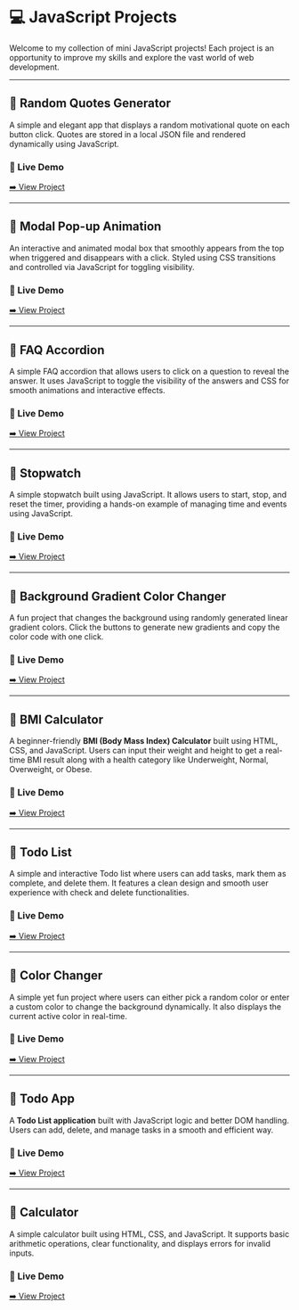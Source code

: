 # 💻 JavaScript Projects

Welcome to my collection of mini JavaScript projects! Each project is an opportunity to improve my skills and explore the vast world of web development.

---

## 📍 Random Quotes Generator

A simple and elegant app that displays a random motivational quote on each button click. Quotes are stored in a local JSON file and rendered dynamically using JavaScript.

### 🔗 Live Demo  
[➡️ View Project](https://myrandom-quotes-generator.netlify.app/)

---

## 📍 Modal Pop-up Animation

An interactive and animated modal box that smoothly appears from the top when triggered and disappears with a click. Styled using CSS transitions and controlled via JavaScript for toggling visibility.

### 🔗 Live Demo  
[➡️ View Project](https://clickmodel.netlify.app/)

---

## 📍 FAQ Accordion

A simple FAQ accordion that allows users to click on a question to reveal the answer. It uses JavaScript to toggle the visibility of the answers and CSS for smooth animations and interactive effects.

### 🔗 Live Demo  
[➡️ View Project](https://my-faq-project.netlify.app/)

---

## 📍 Stopwatch

A simple stopwatch built using JavaScript. It allows users to start, stop, and reset the timer, providing a hands-on example of managing time and events using JavaScript.

### 🔗 Live Demo  
[➡️ View Project](https://my-project-stop-watch.netlify.app/)

---
## 📍 Background Gradient Color Changer

A fun project that changes the background using randomly generated linear gradient colors. Click the buttons to generate new gradients and copy the color code with one click.

### 🔗 Live Demo  
[➡️ View Project](https://my-background-color-changer.netlify.app/)


---
## 📍 BMI Calculator

A beginner-friendly **BMI (Body Mass Index) Calculator** built using HTML, CSS, and JavaScript. Users can input their weight and height to get a real-time BMI result along with a health category like Underweight, Normal, Overweight, or Obese.

### 🔗 Live Demo  
[➡️ View Project](https://my-project-bmi-calculator.netlify.app/)

---

## 📝 Todo List

A simple and interactive Todo list where users can add tasks, mark them as complete, and delete them. It features a clean design and smooth user experience with check and delete functionalities.

### 🔗 Live Demo  
[➡️ View Project](https://my-project-todo-app.netlify.app/)

---


## 📍 Color Changer

A simple yet fun project where users can either pick a random color or enter a custom color to change the background dynamically. It also displays the current active color in real-time.

### 🔗 Live Demo  
[➡️ View Project](https://randomcolorpiker.netlify.app/)


---

## 📍 Todo App
A **Todo List application** built with JavaScript logic and better DOM handling. Users can add, delete, and manage tasks in a smooth and efficient way. 

### 🔗 Live Demo  
[➡️ View Project](https://dev43todoapp.netlify.app/)


---

## 📍 Calculator  
A simple calculator built using HTML, CSS, and JavaScript. It supports basic arithmetic operations, clear functionality, and displays errors for invalid inputs.  

### 🔗 Live Demo  
[➡️ View Project](https://dev4343-calulator.netlify.app/)

